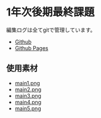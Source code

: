 1年次後期最終課題
=================

編集ログは全てgitで管理しています。

* [Github](https://github.com/s10akir/is11WebTrainingCafe)
* [Github Pages](https://s10akir.github.io/is11WebTrainingCafe/)

## 使用素材
* [main1.png](https://www.pakutaso.com/20170200038post-10294.html)
* [main2.png](http://girlydrop.com/cafe/473)
* [main3.png](https://www.pakutaso.com/20160746207post-8446.html)
* [main4.png](https://www.pakutaso.com/20130202046post-2431.html)
* [main5.png](https://free-materials.com/%E3%82%B5%E3%83%B3%E3%83%89%E3%82%A4%E3%83%83%E3%83%81%E3%83%BB%E3%82%B5%E3%83%B3%E3%83%89%E3%82%A6%E3%82%A3%E3%83%83%E3%83%81/)